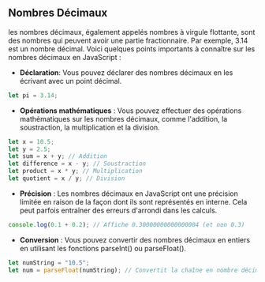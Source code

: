 
## Nombres Décimaux
les nombres décimaux, également appelés nombres à virgule flottante, sont des nombres qui peuvent avoir une partie fractionnaire. Par exemple, 3.14 est un nombre décimal. Voici quelques points importants à connaître sur les nombres décimaux en JavaScript :  
* **Déclaration**: Vous pouvez déclarer des nombres décimaux en les écrivant avec un point décimal.  
````js
let pi = 3.14;
````
* **Opérations mathématiques** : Vous pouvez effectuer des opérations mathématiques sur les nombres décimaux, comme l'addition, la soustraction, la multiplication et la division.  
````js
let x = 10.5;
let y = 2.5;
let sum = x + y; // Addition
let difference = x - y; // Soustraction
let product = x * y; // Multiplication
let quotient = x / y; // Division
````
* **Précision** : Les nombres décimaux en JavaScript ont une précision limitée en raison de la façon dont ils sont représentés en interne. Cela peut parfois entraîner des erreurs d'arrondi dans les calculs.  
````js
console.log(0.1 + 0.2); // Affiche 0.30000000000000004 (et non 0.3)
````  
* **Conversion** : Vous pouvez convertir des nombres décimaux en entiers en utilisant les fonctions parseInt() ou parseFloat().  
````js
let numString = "10.5";
let num = parseFloat(numString); // Convertit la chaîne en nombre décimal (10.5)
````  